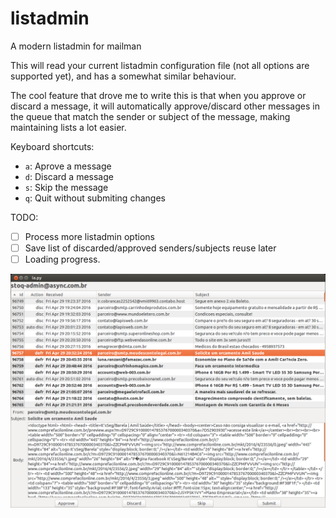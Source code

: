 # listadmin
A modern listadmin for mailman

This will read your current listadmin configuration file (not all options
are supported yet), and has a somewhat similar behaviour.

The cool feature that drove me to write this is that when you approve or
discard a message, it will automatically approve/discard other messages in
the queue that match the sender or subject of the message, making
maintaining lists a lot easier.

Keyboard shortcuts:

  - `a`: Aprove a message
  - `d`: Discard a message
  - `s`: Skip the message
  - `q`: Quit without submiting changes

TODO:
- [ ] Process more listadmin options
- [ ] Save list of discarded/approved senders/subjects reuse later
- [ ] Loading progress.

![screenshot](https://raw.githubusercontent.com/romaia/listadmin/master/listadmin.png)
